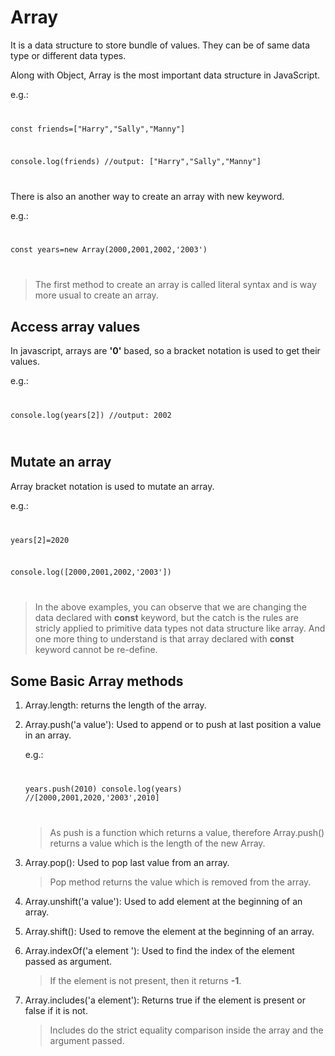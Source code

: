 # Array

It is a data structure to store bundle of values. They can be of same data type or different data types.

Along with Object, Array is the most important data structure in JavaScript.

e.g.: <code>

const friends=["Harry","Sally","Manny"]

console.log(friends) //output: ["Harry","Sally","Manny"]

</code>

There is also an another way to create an array with new keyword.

e.g.: <code>

const years=new Array(2000,2001,2002,'2003')

</code>

> The first method to create an array is called literal syntax and is way more usual to create an array.

## Access array values

In javascript, arrays are **'0'** based, so a bracket notation is used to get their values.

e.g.:<code>

console.log(years[2]) //output: 2002

</code>

## Mutate an array

Array bracket notation is used to mutate an array.

e.g.:<code>

years[2]=2020

console.log([2000,2001,2002,'2003'])

</code>

> In the above examples, you can observe that we are changing the data declared with **const** keyword, but the catch is the rules are stricly applied to primitive data types not data structure like array. And one more thing to understand is that array declared with **const** keyword cannot be re-define.

## Some Basic Array methods

1. Array.length: returns the length of the array.
2. Array.push('a value'): Used to append or to push at last position a value in an array.

   e.g.: <code>

   years.push(2010)
   console.log(years) //[2000,2001,2020,'2003',2010]

   </code>

   > As push is a function which returns a value, therefore Array.push() returns a value which is the length of the new Array.

3. Array.pop(): Used to pop last value from an array.
   > Pop method returns the value which is removed from the array.
4. Array.unshift('a value'): Used to add element at the beginning of an array.
5. Array.shift(): Used to remove the element at the beginning of an array.
6. Array.indexOf('a element '): Used to find the index of the element passed as argument.
   > If the element is not present, then it returns **-1**.
7. Array.includes('a element'): Returns true if the element is present or false if it is not.
   > Includes do the strict equality comparison inside the array and the argument passed.
